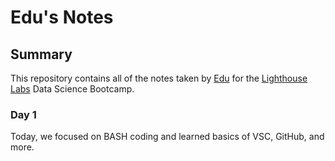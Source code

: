 # Edu's Notes

## Summary 
This repository contains all of the notes taken by [Edu](https://github.com/edubf22) for the [Lighthouse Labs](https://www.lighthouselabs.ca/) Data Science Bootcamp. 

### Day 1
Today, we focused on BASH coding and learned basics of VSC, GitHub, and more.
